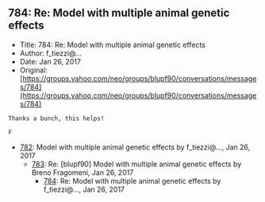 ## 784: Re: Model with multiple animal genetic effects

- Title: 784: Re: Model with multiple animal genetic effects
- Author: f_tiezzi@...
- Date: Jan 26, 2017
- Original: [https://groups.yahoo.com/neo/groups/blupf90/conversations/messages/784](https://groups.yahoo.com/neo/groups/blupf90/conversations/messages/784)

```
Thanks a bunch, this helps!

F
```

- [782](0782.md): Model with multiple animal genetic effects by f_tiezzi@..., Jan 26, 2017
    - [783](0783.md): Re: [blupf90] Model with multiple animal genetic effects by Breno Fragomeni, Jan 26, 2017
        - [784](0784.md): Re: Model with multiple animal genetic effects by f_tiezzi@..., Jan 26, 2017
